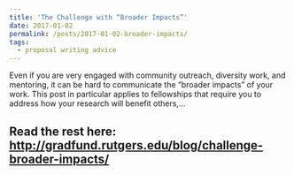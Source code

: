 ```yaml
---
title: 'The Challenge with “Broader Impacts”'
date: 2017-01-02
permalink: /posts/2017-01-02-broader-impacts/
tags:
  - proposal writing advice
---
```


Even if you are very engaged with community outreach, diversity work, and mentoring, it can be hard to communicate the “broader impacts” of your work. This post in particular applies to fellowships that require you to address how your research will benefit others,...

Read the rest here: http://gradfund.rutgers.edu/blog/challenge-broader-impacts/
------